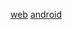 [web](https://pmakarov.codes/2048)
[android](https://play.google.com/store/apps/details?id=me.petrmakarov.game2048)
